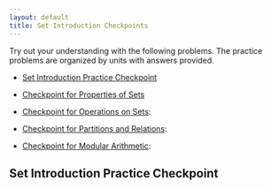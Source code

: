 ```yaml
---
layout: default
title: Set Introduction Checkpoints
---
```



Try out your understanding with the following problems. The practice problems are organized by units with answers provided.
* <a href="#set-inroduction-practice-checkpoint"> Set Introduction Practice Checkpoint</a>

* [Checkpoint for Properties of Sets](set-introduction-practice-checkpoint)

* [Checkpoint for Operations on Sets](operations/): 

* [Checkpoint for Partitions and Relations](partitions/):

* [Checkpoint for Modular Arithmetic](mod/):


## Set Introduction Practice Checkpoint ##


